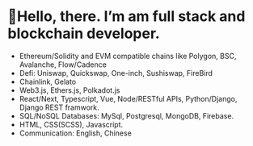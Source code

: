 # 👋Hello, there. I’m am full stack and blockchain developer.
- Ethereum/Solidity and EVM compatible chains like Polygon, BSC, Avalanche, Flow/Cadence
- Defi: Uniswap, Quickswap, One-inch, Sushiswap, FireBird
- Chainlink, Gelato
- Web3.js, Ethers.js, Polkadot.js
- React/Next, Typescript, Vue, Node/RESTful APIs, Python/Django, Django REST framwork.
- SQL/NoSQL Databases: MySql, Postgresql, MongoDB, Firebase.
- HTML, CSS(SCSS), Javascript.
- Communication: English, Chinese
<!---
freeCryptoDev/freeCryptoDev is a ✨ special ✨ repository because its `README.md` (this file) appears on your GitHub profile.
You can click the Preview link to take a look at your changes.
--->
